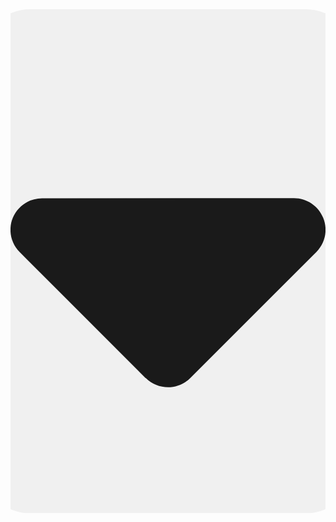 <svg viewBox="0 0 320 512" xmlns="http://www.w3.org/2000/svg">
  <!-- ADD THIS RECTANGLE to act as a background -->
  <!-- We use a very light gray (#F0F0F0) to be less harsh than pure white -->
  <rect x="-30" y="0" width="380" height="512" rx="50" fill="#F0F0F0"/>

  <path d="M137.4 374.6c12.5 12.5 32.8 12.5 45.3 0l128-128c9.2-9.2 11.9-22.9 6.9-34.9s-16.6-19.8-29.6-19.8L32 192c-12.9 0-24.6 7.8-29.6 19.8s-2.2 25.7 6.9 34.9l128 128z" fill="currentColor"/>
</svg>